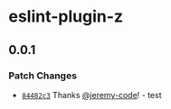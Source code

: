 # eslint-plugin-z

## 0.0.1

### Patch Changes

- [`84482c3`](https://github.com/jeremy-code/eslint-plugin-z/commit/84482c31192e39af1edbdc8d7499892596cc33c9) Thanks [@jeremy-code](https://github.com/jeremy-code)! - test

